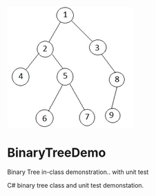 ![binaryTree](https://raw.githubusercontent.com/uid100/BinaryTreeDemo/master/MbHU2.jpg?token=GHSAT0AAAAAABR3E4FYJYTBFBQWM2AGKWTWYRCW2NQ)

# BinaryTreeDemo
Binary Tree in-class demonstration.. with unit test


C# binary tree class and unit test demonstation.

